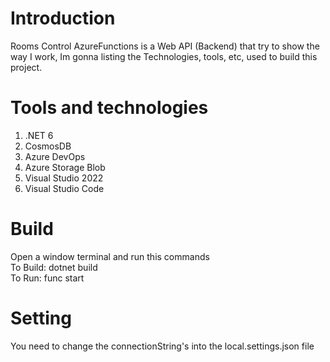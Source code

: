 # Introduction 
Rooms Control AzureFunctions is a Web API (Backend) that try to show the way I work, Im gonna listing the Technologies, tools, etc, used to build this project.

# Tools and technologies
1.	.NET 6
2.	CosmosDB
3.  Azure DevOps
4.  Azure Storage Blob
5.  Visual Studio 2022
6.  Visual Studio Code


# Build
Open a window terminal and run this commands  
To Build: dotnet build  
To Run: func start  

# Setting
You need to change the connectionString's into the local.settings.json file